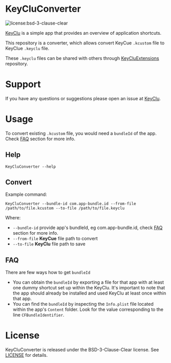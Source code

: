 # KeyCluConverter

![license:bsd-3-clause-clear](https://img.shields.io/badge/license-BSD--3--Clause--Clear-orange.svg)

[KeyClu](https://github.com/Anze/KeyCluCask) is a simple app that provides an overview of application shortcuts.

This repository is a converter, which allows convert KeyCue `.kcustom` file to KeyClue `.keyclu` file.

These `.keyclu` files can be shared with others through [KeyCluExtensions](https://github.com/Anze/KeyCluExtensions) repository.

# Support

If you have any questions or suggestions please open an issue at [KeyClu](https://github.com/Anze/KeyCluCask/issues).

# Usage
To convert existing `.kcustom` file, you would need a `bundleId` of the app. Check [FAQ](#FAQ) section for more info.

## Help
```
KeyCluConverter --help
```

## Convert
Example command:
```
KeyCluConverter --bundle-id com.app-bundle.id --from-file /path/to/file.kcustom --to-file /path/to/file.keyclu
```
Where:
- `--bundle-id` provide app's bundleId, eg com.app-bundle.id, check [FAQ](#FAQ) section for more info.
- `--from-file` **KeyCue** file path to convert
- `--to-file` **KeyClu** file path to save

## FAQ
There are few ways how to get `bundleId`
- You can obtain the `bundleId` by exporting a file for that app with at least one dummy shortcut set up within the KeyClu. It's important to note that the app should already be installed and used KeyClu at least once within that app.
- You can find the `bundleId` by inspecting the `Info.plist` file located within the app's `Content` folder. Look for the value corresponding to the line `CFBundleIdentifier`.

# License

KeyCluConverter is released under the BSD-3-Clause-Clear license. See [LICENSE](LICENSE) for details.
